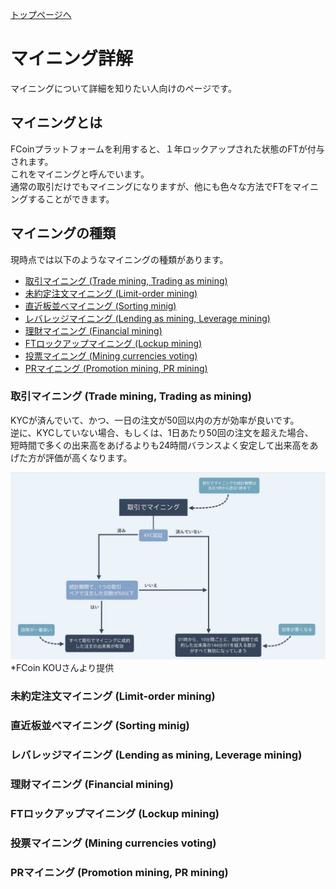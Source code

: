 [トップページへ](./)

# マイニング詳解

マイニングについて詳細を知りたい人向けのページです。

## マイニングとは

FCoinプラットフォームを利用すると、１年ロックアップされた状態のFTが付与されます。  
これをマイニングと呼んでいます。  
通常の取引だけでもマイニングになりますが、他にも色々な方法でFTをマイニングすることができます。  


## マイニングの種類

現時点では以下のようなマイニングの種類があります。

- [取引マイニング (Trade mining, Trading as mining)](#取引マイニング (Trade mining, Trading as mining))
- [未約定注文マイニング (Limit-order mining)](#未約定注文マイニング (Limit-order mining))
- [直近板並べマイニング (Sorting minig)](#直近板並べマイニング (Sorting minig))
- [レバレッジマイニング (Lending as mining, Leverage mining)](#レバレッジマイニング (Lending as mining, Leverage mining))
- [理財マイニング (Financial mining)](#理財マイニング (Financial mining))
- [FTロックアップマイニング (Lockup mining)](#FTロックアップマイニング (Lockup mining))
- [投票マイニング (Mining currencies voting)](#投票マイニング (Mining currencies voting))
- [PRマイニング (Promotion mining, PR mining)](#PRマイニング (Promotion mining, PR mining))

### 取引マイニング (Trade mining, Trading as mining)

KYCが済んでいて、かつ、一日の注文が50回以内の方が効率が良いです。  
逆に、KYCしていない場合、もしくは、1日あたり50回の注文を超えた場合、  
短時間で多くの出来高をあげるよりも24時間バランスよく安定して出来高をあげた方が評価が高くなります。  

![取引マイニングのフローチャート](./images/mining/trade-mining-flow-chart.jpg)
*FCoin KOUさんより提供


### 未約定注文マイニング (Limit-order mining)

### 直近板並べマイニング (Sorting minig)

### レバレッジマイニング (Lending as mining, Leverage mining)

### 理財マイニング (Financial mining)

### FTロックアップマイニング (Lockup mining)

### 投票マイニング (Mining currencies voting)

### PRマイニング (Promotion mining, PR mining)

